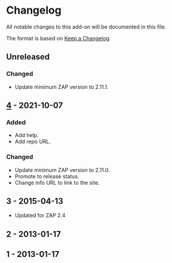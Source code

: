 # Changelog
All notable changes to this add-on will be documented in this file.

The format is based on [Keep a Changelog](https://keepachangelog.com/en/1.0.0/).

## Unreleased
### Changed
- Update minimum ZAP version to 2.11.1.

## [4] - 2021-10-07
### Added
- Add help.
- Add repo URL.

### Changed
- Update minimum ZAP version to 2.11.0.
- Promote to release status.
- Change info URL to link to the site.

## 3 - 2015-04-13

- Updated for ZAP 2.4

## 2 - 2013-01-17



## 1 - 2013-01-17



[4]: https://github.com/zaproxy/zap-extensions/releases/svndigger-v4
